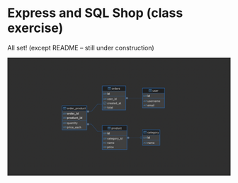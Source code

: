 # Express and SQL Shop (class exercise)

All set! (except README – still under construction)

![express-sql-shop-db](/assets/express-sql-shop-DB.png)
